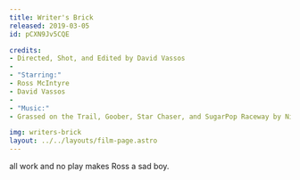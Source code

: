 ```yaml
---
title: Writer's Brick
released: 2019-03-05
id: pCXN9Jv5CQE

credits:
- Directed, Shot, and Edited by David Vassos
-
- "Starring:"
- Ross McIntyre
- David Vassos
-
- "Music:"
- Grassed on the Trail, Goober, Star Chaser, and SugarPop Raceway by Nicholas Vassos

img: writers-brick
layout: ../../layouts/film-page.astro
---
```


all work and no play makes Ross a sad boy.
